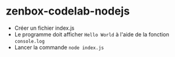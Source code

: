 # zenbox-codelab-nodejs

* Créer un fichier index.js
* Le programme doit afficher `Hello World` à l'aide de la fonction `console.log`
* Lancer la commande `node index.js`
